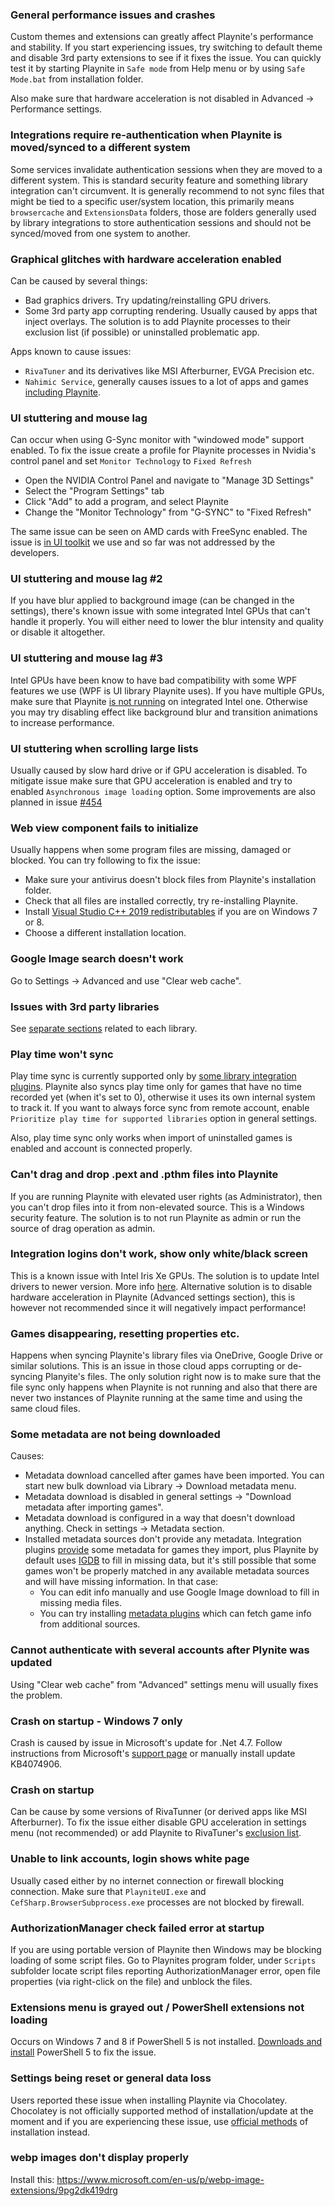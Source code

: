 ### General performance issues and crashes

Custom themes and extensions can greatly affect Playnite's performance and stability. If you start experiencing issues, try switching to default theme and disable 3rd party extensions to see if it fixes the issue. You can quickly test it by starting Playnite in `Safe mode` from Help menu or by using `Safe Mode.bat` from installation folder.

Also make sure that hardware acceleration is not disabled in Advanced -> Performance settings.

### Integrations require re-authentication when Playnite is moved/synced to a different system

Some services invalidate authentication sessions when they are moved to a different system. This is standard security feature and something library integration can't circumvent. It is generally recommend to not sync files that might be tied to a specific user/system location, this primarily means `browsercache` and `ExtensionsData` folders, those are folders generally used by library integrations to store authentication sessions and should not be synced/moved from one system to another.

### Graphical glitches with hardware acceleration enabled

Can be caused by several things:
- Bad graphics drivers. Try updating/reinstalling GPU drivers.
- Some 3rd party app corrupting rendering. Usually caused by apps that inject overlays. The solution is to add Playnite processes to their exclusion list (if possible) or uninstalled problematic app.

Apps known to cause issues:
- `RivaTuner` and its derivatives like MSI Afterburner, EVGA Precision etc.
- `Nahimic Service`, generally causes issues to a lot of apps and games [including Playnite](https://playnite.link/forum/thread-747.html).

### UI stuttering and mouse lag

Can occur when using G-Sync monitor with "windowed mode" support enabled. To fix the issue create a profile for Playnite processes in Nvidia's control panel and set `Monitor Technology` to `Fixed Refresh`

* Open the NVIDIA Control Panel and navigate to "Manage 3D Settings"
* Select the "Program Settings" tab
* Click "Add" to add a program, and select Playnite
* Change the "Monitor Technology" from "G-SYNC" to "Fixed Refresh"

The same issue can be seen on AMD cards with FreeSync enabled. The issue is [in UI toolkit](https://github.com/dotnet/wpf/issues/2294) we use and so far was not addressed by the developers.

### UI stuttering and mouse lag #2

If you have blur applied to background image (can be changed in the settings), there's known issue with some integrated Intel GPUs that can't handle it properly. You will either need to lower the blur intensity and quality or disable it altogether.

### UI stuttering and mouse lag #3

Intel GPUs have been know to have bad compatibility with some WPF features we use (WPF is UI library Playnite uses). If you have multiple GPUs, make sure that Playnite [is not running](https://www.digitalcitizen.life/set-which-video-cards-are-used-apps-games-windows-10/) on integrated Intel one. Otherwise you may try disabling effect like background blur and transition animations to increase performance.

### UI stuttering when scrolling large lists

Usually caused by slow hard drive or if GPU acceleration is disabled. To mitigate issue make sure that GPU acceleration is enabled and try to enabled `Asynchronous image loading` option. Some improvements are also planned in issue [#454](https://github.com/JosefNemec/Playnite/issues/454)

### Web view component fails to initialize

Usually happens when some program files are missing, damaged or blocked. You can try following to fix the issue:
- Make sure your antivirus doesn't block files from Playnite's installation folder.
- Check that all files are installed correctly, try re-installing Playnite.
- Install [Visual Studio C++ 2019 redistributables](https://aka.ms/vs/17/release/vc_redist.x86.exe) if you are on Windows 7 or 8.
- Choose a different installation location.

### Google Image search doesn't work

Go to Settings -> Advanced and use "Clear web cache".

### Issues with 3rd party libraries

See [separate sections](https://github.com/JosefNemec/Playnite/wiki#3rd-party-libraries) related to each library.

### Play time won't sync

Play time sync is currently supported only by [some library integration plugins](https://github.com/Jeshibu/PlayniteExtensionsFeatures). Playnite also syncs play time only for games that have no time recorded yet (when it's set to 0), otherwise it uses its own internal system to track it. If you want to always force sync from remote account, enable `Prioritize play time for supported libraries` option in general settings.

Also, play time sync only works when import of uninstalled games is enabled and account is connected properly.

### Can't drag and drop .pext and .pthm files into Playnite

If you are running Playnite with elevated user rights (as Administrator), then you can't drop files into it from non-elevated source. This is a Windows security feature. The solution is to not run Playnite as admin or run the source of drag operation as admin.

### Integration logins don't work, show only white/black screen

This is a known issue with Intel Iris Xe GPUs. The solution is to update Intel drivers to newer version. More info [here](https://github.com/dotnet/wpf/issues/3817#issuecomment-857667684). Alternative solution is to disable hardware acceleration in Playnite (Advanced settings section), this is however not recommended since it will negatively impact performance!

### Games disappearing, resetting properties etc.

Happens when syncing Playnite's library files via OneDrive, Google Drive or similar solutions. This is an issue in those cloud apps corrupting or de-syncing Planyite's files. The only solution right now is to make sure that the file sync only happens when Playnite is not running and also that there are never two instances of Playnite running at the same time and using the same cloud files.

### Some metadata are not being downloaded

Causes:

- Metadata download cancelled after games have been imported. You can start new bulk download via Library -> Download metadata menu.
- Metadata download is disabled in general settings -> "Download metadata after importing games".
- Metadata download is configured in a way that doesn't download anything. Check in settings -> Metadata section.
- Installed metadata sources don't provide any metadata. Integration plugins [provide](https://github.com/Jeshibu/PlayniteExtensionsFeatures#official-metadata-support) some metadata for games they import, plus Playnite by default uses [IGDB](https://playnite.link/addons.html#IGDBMetadata_Builtin) to fill in missing data, but it's still possible that some games won't be properly matched in any available metadata sources and will have missing information. In that case:
  - You can edit info manually and use Google Image download to fill in missing media files.
  - You can try installing [metadata plugins](https://playnite.link/addons.html#metadataSources) which can fetch game info from additional sources.

### Cannot authenticate with several accounts after Plynite was updated

Using "Clear web cache" from "Advanced" settings menu will usually fixes the problem.

### Crash on startup - Windows 7 only

Crash is caused by issue in Microsoft's update for .Net 4.7. Follow instructions from Microsoft's [support page](https://support.microsoft.com/en-us/help/4074906/typeinitializationexception-or-fileformatexception-error-in-wpf-apps-t) or manually install update KB4074906.

### Crash on startup

Can be cause by some versions of RivaTunner (or derived apps like MSI Afterburner). To fix the issue either disable GPU acceleration in settings menu (not recommended) or add Playnite to RivaTuner's [exclusion list](https://forums.guru3d.com/threads/excluding-my-application-by-default-rivatuner-causes-latent-crashes.412456/).

### Unable to link accounts, login shows white page

Usually cased either by no internet connection or firewall blocking connection. Make sure that `PlayniteUI.exe` and `CefSharp.BrowserSubprocess.exe` processes are not blocked by firewall.

### AuthorizationManager check failed error at startup

If you are using portable version of Playnite then Windows may be blocking loading of some script files. Go to Playnites program folder, under `Scripts` subfolder locate script files reporting AuthorizationManager error, open file properties (via right-click on the file) and unblock the files.

### Extensions menu is grayed out / PowerShell extensions not loading

Occurs on Windows 7 and 8 if PowerShell 5 is not installed. [Downloads and install](https://www.microsoft.com/en-us/download/details.aspx?id=54616) PowerShell 5 to fix the issue.

### Settings being reset or general data loss

Users reported these issue when installing Playnite via Chocolatey. Chocolatey is not officially supported method of installation/update at the moment and if you are experiencing these issue, use [official methods](https://playnite.link/download.html) of installation instead.

### webp images don't display properly

Install this: https://www.microsoft.com/en-us/p/webp-image-extensions/9pg2dk419drg